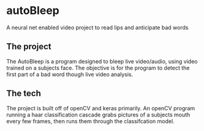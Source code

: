 # autoBleep
A neural net enabled video project to read lips and anticipate bad words

## The project
The AutoBleep is a program designed to bleep live video/audio, using video trained on a subjects face. The objective is for the program to detect the first part of a bad word though live video analysis.

## The tech
The project is built off of openCV and keras primarily. An openCV program running a haar classification cascade grabs pictures of a subjects mouth every few frames, then runs them through the classifcation model.
